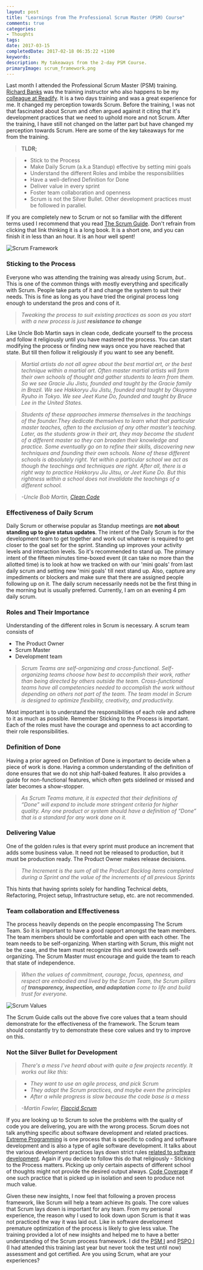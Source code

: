 ```yaml
---
layout: post
title: "Learnings from The Professional Scrum Master (PSM) Course"
comments: true
categories: 
- Thoughts
tags: 
date: 2017-03-15
completedDate: 2017-02-18 06:35:22 +1100
keywords: 
description: My takeaways from the 2-day PSM Course. 
primaryImage: scrum_framework.png
---
```

Last month I attended the Professional Scrum Master (PSM) training. [Richard Banks](https://twitter.com/rbanks54) was the training instructor who also happens to be my [colleague at Readify](http://www.rahulpnath.com/blog/finding-a-job-abroad/). It is a two days training and was a great experience for me. It changed my perception towards Scrum. Before the training, I was not that fascinated about Scrum and often argued against it citing that it's development practices that we need to uphold more and not Scrum. After the training, I have still not changed on the latter part but have changed my perception towards Scrum. Here are some of the key takeaways for me from the training.

> **TLDR;**

> - Stick to the Process
> - Make Daily Scrum (a.k.a Standup) effective by setting mini goals
> - Understand the different Roles and imbibe the responsibilities
> - Have a well-defined Definition for Done
> - Deliver value in every sprint
> - Foster team collaboration and openness
> - Scrum is not the Silver Bullet. Other development practices must be followed in parallel.

If you are completely new to Scrum or not so familiar with the different terms used I recommend that you read [The Scrum Guide](http://www.scrumguides.org/scrum-guide.html). Don't refrain from clicking that link thinking it is a long book. It is a short one, and you can finish it in less than an hour. It is an hour well spent!

<img alt="Scrum Framework" src="/images/scrum_framework.png" />

### Sticking to the Process

Everyone who was attending the training was already using Scrum, *but..* This is one of the common things with mostly everything and specifically with Scrum. People take parts of it and change the system to suit their needs. This is fine as long as you have tried the original process long enough to understand the pros and cons of it. 

> *Tweaking the process to suit existing practices as soon as you start with a new process is just **resistance to change***

Like Uncle Bob Martin says in clean code, dedicate yourself to the process and follow it religiously until you have mastered the process. You can start modifying the process or finding new ways once you have reached that state. But till then follow it religiously if you want to see any benefit.

> *Martial artists do not all agree about the best martial art, or the best technique within a martial art. Often master martial artists will form their own schools of thought and gather students to learn from them. So we see Gracie Jiu Jistu, founded and taught by the Gracie family in Brazil. We see Hakkoryu Jiu Jistu, founded and taught by Okuyama Ryuho in Tokyo. We see Jeet Kune Do, founded and taught by Bruce Lee in the United States.*

> *Students of these approaches immerse themselves in the teachings of the founder.They dedicate themselves to learn what that particular master teaches, often to the exclusion of any other master’s teaching. Later, as the students grow in their art, they may become the student of a different master so they can broaden their knowledge and practice. Some eventually go on to refine their skills, discovering new techniques and founding their own schools. None of these different schools is absolutely right. Yet within a particular school we act as though the teachings and techniques are right. After all, there is a right way to practice Hakkoryu Jiu Jitsu, or Jeet Kune Do. But this rightness within a school does not invalidate the teachings of a different school.*

> *-Uncle Bob Martin, [Clean Code](http://amzn.to/2kCHgVz)*

### Effectiveness of Daily Scrum

Daily Scrum or otherwise popular as Standup meetings are **not about standing up to give status updates**. The intent of the Daily Scrum is for the development team to get together and work out whatever is required to get closer to the goal set for the sprint. Standing up improves your activity levels and interaction levels. So it's recommended to stand up. The primary intent of the fifteen minutes time-boxed event (it can take no more than the allotted time) is to look at how we tracked on with our 'mini goals' from last daily scrum and setting new 'mini goals' till next stand up. Also, capture any impediments or blockers and make sure that there are assigned people following up on it. The daily scrum necessarily needs not be the first thing in the morning but is usually preferred. Currently, I am on an evening 4 pm daily scrum.

### Roles and Their Importance

Understanding of the different roles in Scrum is necessary. A scrum team consists of

- The Product Owner
- Scrum Master
- Development team

> *Scrum Teams are self-organizing and cross-functional. Self-organizing teams choose how best to accomplish their work, rather than being directed by others outside the team. Cross-functional teams have all competencies needed to accomplish the work without depending on others not part of the team. The team model in Scrum is designed to optimize flexibility, creativity, and productivity.*

Most important is to understand the responsibilities of each role and adhere to it as much as possible. Remember Sticking to the Process is important. Each of the roles must have the courage and openness to act according to their role responsibilities. 

### Definition of Done

Having a prior agreed on Definition of Done is important to decide when a piece of work is done. Having a common understanding of the definition of done ensures that we do not ship half-baked features. It also provides a guide for non-functional features, which often gets sidelined or missed and later becomes a show-stopper.

> *As Scrum Teams mature, it is expected that their definitions of “Done” will expand to include more stringent criteria for higher quality. Any one product or system should have a definition of “Done” that is a standard for any work done on it.*

### Delivering Value

One of the golden rules is that every sprint must produce an increment that adds some business value. It need not be released to production, but it must be production ready. The Product Owner makes release decisions.

> *The Increment is the sum of all the Product Backlog items completed during a Sprint and the value of the increments of all previous Sprints*

This hints that having sprints solely for handling Technical debts, Refactoring, Project setup, Infrastructure setup, etc. are not recommended.

### Team collaboration and Effectiveness

The process heavily depends on the people encompassing The Scrum Team. So it is important to have a good rapport amongst the team members. The team members should be comfortable and open with each other. The team needs to be self-organizing. When starting with Scrum, this might not be the case, and the team must recognize this and work towards self-organizing. The Scrum Master must encourage and guide the team to reach that state of independence. 

> *When the values of commitment, courage, focus, openness, and respect are embodied and lived by the Scrum Team, the Scrum pillars of **transparency, inspection, and adaptation** come to life and build trust for everyone.*

<img alt="Scrum Values" src="/images/scrum_values.png" />

The Scrum Guide calls out the above five core values that a team should demonstrate for the effectiveness of the framework. The Scrum team should constantly try to demonstrate these core values and try to improve on this. 

### Not the Silver Bullet for Development

> *There's a mess I've heard about with quite a few projects recently. It works out like this:*

> - *They want to use an agile process, and pick Scrum*
> - *They adopt the Scrum practices, and maybe even the principles*
> - *After a while progress is slow because the code base is a mess*

>  *-Martin Fowler, [Flaccid Scrum](https://martinfowler.com/bliki/FlaccidScrum.html)*

If you are looking up to Scrum to solve the problems with the quality of code you are delivering, you are with the wrong process. Scrum does not talk anything specific about software development and related practices. [Extreme Programming](https://en.wikipedia.org/wiki/Extreme_programming) is one process that is specific to coding and software development and is also a type of agile software development. It talks about the various development practices lays down strict rules [related to software development](http://www.extremeprogramming.org/rules.html). Again if you decide to follow this do that religiously - Sticking to the Process matters. Picking up only certain aspects of different school of thoughts might not provide the desired output always. [Code Coverage](http://www.rahulpnath.com/blog/is-code-coverage-a-lie/) if one such practice that is picked up in isolation and seen to produce not much value.

Given these new insights, I now feel that following a proven process framework, like Scrum will help a team achieve its goals. The core values that Scrum lays down is important for any team. From my personal experience, the reason why I used to look down upon Scrum is that it was not practiced the way it was laid out. Like in software development premature optimization of the process is likely to give less value. The training provided a lot of new insights and helped me to have a better understanding of the Scrum process framework. I did the [PSM I](https://www.scrum.org/professional-scrum-certifications/professional-scrum-master-i-assessment) and [PSPO I](https://www.scrum.org/professional-scrum-certifications/professional-scrum-product-owner-i-assessment) (I had attended this training last year but never took the test until now) assessment and got certified.  Are you using Scrum, what are your experiences?
